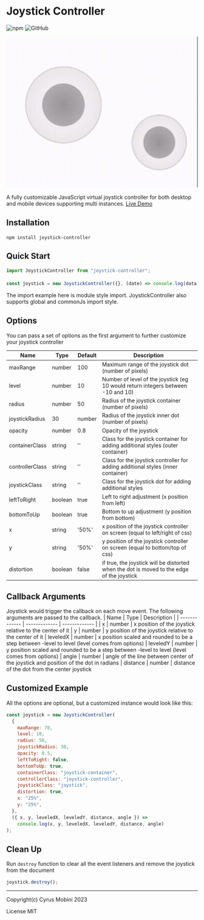 # Joystick Controller

![npm](https://img.shields.io/npm/v/joystick-controller)
![GitHub](https://img.shields.io/github/license/cyrus2281/joystick-controller)

![joystick-controller](https://raw.githubusercontent.com/cyrus2281/joystick-controller/main/example/joystick-controller.gif)

A fully customizable JavaScript virtual joystick controller for both desktop and mobile devices supporting multi instances.
[Live Demo](https://joystick-controller.netlify.app)


## Installation

```
npm install joystick-controller
```

## Quick Start

```js
import JoystickController from "joystick-controller";

const joystick = new JoystickController({}, (date) => console.log(data));
```

The import example here is module style import. JoystickController also supports global and commonJs import style.

## Options

You can pass a set of options as the first argument to further customize your joystick controller

| Name            | Type    | Default | Description                                                                               |
| --------------- | ------- | ------- | ----------------------------------------------------------------------------------------- |
| maxRange        | number  | 100     | Maximum range of the joystick dot (number of pixels)                                      |
| level           | number  | 10      | Number of level of the joystick (eg 10 would return integers between -10 and 10)          |
| radius          | number  | 50      | Radius of the joystick container (number of pixels)                                       |
| joystickRadius  | 30      | number  | Radius of the joystick inner dot (number of pixels)                                       |
| opacity         | number  | 0.8     | Opacity of the joystick                                                                   |
| containerClass  | string  | ''      | Class for the joystick container for adding additional styles (outer container)           |
| controllerClass | string  | ''      | Class for the joystick controller for adding additional styles (inner container)          |
| joystickClass   | string  | ''      | Class for the joystick dot for adding additional styles                                   |
| leftToRight     | boolean | true    | Left to right adjustment (x position from left)                                           |
| bottomToUp      | boolean | true    | Bottom to up adjustment (y position from bottom)                                          |
| x               | string  | '50%'   | x position of the joystick controller on screen (equal to left/right of css)              |
| y               | string  | '50%'   | y position of the joystick controller on screen (equal to bottom/top of css)              |
| distortion      | boolean | false   | if true, the joystick will be distorted when the dot is moved to the edge of the joystick |

## Callback Arguments

Joystick would trigger the callback on each move event. The following arguments are passed to the callback.
| Name | Type | Description |
| ------------- | ------------- | ------------- |
| x | number | x position of the joystick relative to the center of it
| y | number | y position of the joystick relative to the center of it
| leveledX | number | x position scaled and rounded to be a step between -level to level (level comes from options)
| leveledY | number | y position scaled and rounded to be a step between -level to level (level comes from options)
| angle | number | angle of the line between center of the joystick and position of the dot in radians
| distance | number | distance of the dot from the center joystick

## Customized Example

All the options are optional, but a customized instance would look like this:

```js
const joystick = new JoystickController(
  {
    maxRange: 70,
    level: 10,
    radius: 50,
    joystickRadius: 30,
    opacity: 0.5,
    leftToRight: false,
    bottomToUp: true,
    containerClass: "joystick-container",
    controllerClass: "joystick-controller",
    joystickClass: "joystick",
    distortion: true,
    x: "25%",
    y: "25%",
  },
  ({ x, y, leveledX, leveledY, distance, angle }) =>
    console.log(x, y, leveledX, leveledY, distance, angle)
);
```

## Clean Up

Run `destroy` function to clear all the event listeners and remove the joystick from the document

```js
joystick.destroy();
```

---

Copyright(c) Cyrus Mobini 2023

License MIT
